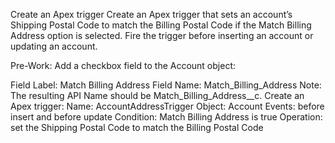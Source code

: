 Create an Apex trigger
Create an Apex trigger that sets an account’s Shipping Postal Code to match the Billing Postal Code if the Match Billing Address option is selected. Fire the trigger before inserting an account or updating an account.

Pre-Work:
Add a checkbox field to the Account object:

Field Label: Match Billing Address
Field Name: Match_Billing_Address
Note: The resulting API Name should be Match_Billing_Address__c.
Create an Apex trigger:
Name: AccountAddressTrigger
Object: Account
Events: before insert and before update
Condition: Match Billing Address is true
Operation: set the Shipping Postal Code to match the Billing Postal Code
